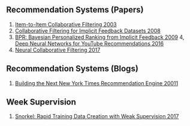 Recommendation Systems (Papers)
-------------------------------
1. [Item-to-Item Collaborative Filtering 2003](https://www.cs.umd.edu/~samir/498/Amazon-Recommendations.pdf)
2. [Collaborative Filtering for Implicit Feedback Datasets 2008](http://yifanhu.net/PUB/cf.pdf)
3. [BPR: Bayesian Personalized Ranking from Implicit Feedback 2009](https://arxiv.org/pdf/1205.2618.pdf)
4, [Deep Neural Networks for YouTube Recommendations 2016](https://static.googleusercontent.com/media/research.google.com/en//pubs/archive/45530.pdf)
5. [Neural Collaborative Filtering 2017](https://arxiv.org/abs/1708.05031)

Recommendation Systems (Blogs)
-------------------------------
1. [Building the Next New York Times Recommendation Engine 20011](https://open.blogs.nytimes.com/2015/08/11/building-the-next-new-york-times-recommendation-engine/)

Week Supervision
----------------

1. [Snorkel: Rapid Training Data Creation with Weak Supervision 2017](https://arxiv.org/abs/1711.10160)
